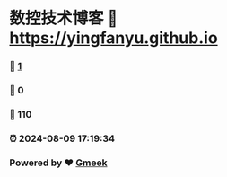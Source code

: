# 数控技术博客 :link: https://yingfanyu.github.io 
### :page_facing_up: [1](https://yingfanyu.github.io/tag.html) 
### :speech_balloon: 0 
### :hibiscus: 110 
### :alarm_clock: 2024-08-09 17:19:34 
### Powered by :heart: [Gmeek](https://github.com/Meekdai/Gmeek)
